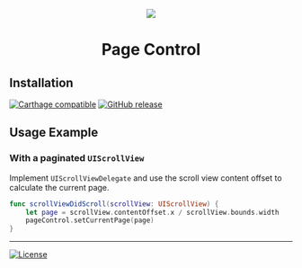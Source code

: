 <p align="center">
    <img src="https://cloud.githubusercontent.com/assets/601431/10017520/6563ec6e-612f-11e5-872f-0d75c3b31fd2.gif">
</p>
<h1 align="center">Page Control</h1>

## Installation
[![Carthage compatible](https://img.shields.io/badge/Carthage-compatible-4BC51D.svg?style=flat)](https://github.com/Carthage/Carthage)
[![GitHub release](https://img.shields.io/github/release/kasper-lahti/PageControl.svg?style=flat)](https://github.com/kasper-lahti/PageControl/releases)

## Usage Example
### With a paginated `UIScrollView`
Implement `UIScrollViewDelegate` and use the scroll view content offset to calculate the current page.
```swift
func scrollViewDidScroll(scrollView: UIScrollView) {
    let page = scrollView.contentOffset.x / scrollView.bounds.width
    pageControl.setCurrentPage(page)
}
```

-----------

[![License](https://img.shields.io/badge/license-MIT-lightgrey.svg?style=flat)](https://raw.githubusercontent.com/kasper-lahti/PageControl/master/LICENSE.md) 
